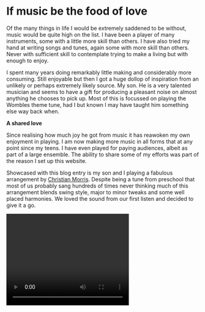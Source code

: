 
# If music be the food of love

Of the many things in life I would be extremely saddened to be without, music would be quite high on the list. I have been a player of many instruments, some with a little more skill than others. I have also tried my hand at writing songs and tunes, again some with more skill than others. Never with sufficient skill to contemplate trying to make a living but with enough to enjoy.

I spent many years doing remarkably little making and considerably more consuming. Still enjoyable but then I got a huge dollop of inspiration from an unlikely or perhaps extremely likely source. My son. He is a very talented musician and seems to have a gift for producing a pleasant noise on almost anything he chooses to pick up. Most of this is focussed on playing the Wombles theme tune, had I but known I may have taught him something else way back when.

**A shared love**

Since realising how much joy he got from music it has reawoken my own enjoyment in playing. I am now making more music in all forms that at any point since my teens. I have even played for paying audiences, albeit as part of a large ensemble. The ability to share some of my efforts was part of the reason I set up this website.

Showcased with this blog entry is my son and I playing a fabulous arrangement by [Christian Morris](https://www.8notes.com/scores/35202.asp). Despite being a tune from preschool that most of us probably sang hundreds of times never thinking much of this arrangement blends swing style, major to minor tweaks and some well placed harmonies. We loved the sound from our first listen and decided to give it a go.

<video width="320" height="240" controls>
  <source src="video/SwingingFarm.mp4" type="video/mp4">
</video>
